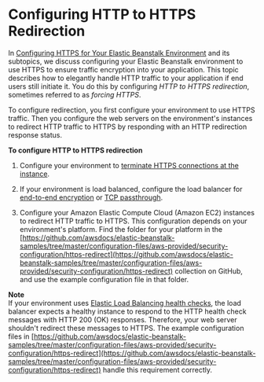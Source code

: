 # Configuring HTTP to HTTPS Redirection<a name="configuring-https-httpredirect"></a>

In [Configuring HTTPS for Your Elastic Beanstalk Environment](configuring-https.md) and its subtopics, we discuss configuring your Elastic Beanstalk environment to use HTTPS to ensure traffic encryption into your application\. This topic describes how to elegantly handle HTTP traffic to your application if end users still initiate it\. You do this by configuring *HTTP to HTTPS redirection*, sometimes referred to as *forcing HTTPS*\.

To configure redirection, you first configure your environment to use HTTPS traffic\. Then you configure the web servers on the environment's instances to redirect HTTP traffic to HTTPS by responding with an HTTP redirection response status\.

**To configure HTTP to HTTPS redirection**

1. Configure your environment to [terminate HTTPS connections at the instance](https-singleinstance.md)\.

1. If your environment is load balanced, configure the load balancer for [end\-to\-end encryption](configuring-https-endtoend.md) or [TCP passthrough](https-tcp-passthrough.md)\.

1. Configure your Amazon Elastic Compute Cloud \(Amazon EC2\) instances to redirect HTTP traffic to HTTPS\. This configuration depends on your environment's platform\. Find the folder for your platform in the [https://github.com/awsdocs/elastic-beanstalk-samples/tree/master/configuration-files/aws-provided/security-configuration/https-redirect](https://github.com/awsdocs/elastic-beanstalk-samples/tree/master/configuration-files/aws-provided/security-configuration/https-redirect) collection on GitHub, and use the example configuration file in that folder\.

**Note**  
If your environment uses [Elastic Load Balancing health checks](using-features.healthstatus.md#using-features.healthstatus.understanding), the load balancer expects a healthy instance to respond to the HTTP health check messages with HTTP 200 \(OK\) responses\. Therefore, your web server shouldn't redirect these messages to HTTPS\. The example configuration files in [https://github.com/awsdocs/elastic-beanstalk-samples/tree/master/configuration-files/aws-provided/security-configuration/https-redirect](https://github.com/awsdocs/elastic-beanstalk-samples/tree/master/configuration-files/aws-provided/security-configuration/https-redirect) handle this requirement correctly\.